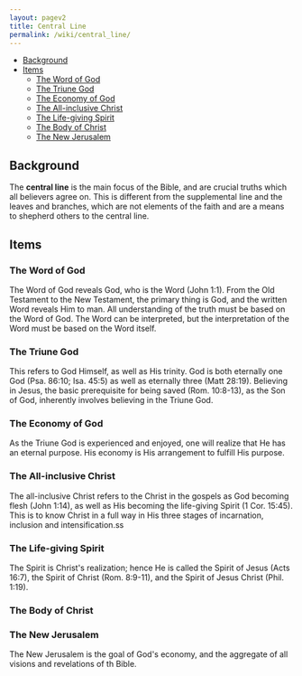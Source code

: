 ```yaml
---
layout: pagev2
title: Central Line
permalink: /wiki/central_line/
---
```

- [Background](#background)
- [Items](#items)
  - [The Word of God](#the-word-of-god)
  - [The Triune God](#the-triune-god)
  - [The Economy of God](#the-economy-of-god)
  - [The All-inclusive Christ](#the-all-inclusive-christ)
  - [The Life-giving Spirit](#the-life-giving-spirit)
  - [The Body of Christ](#the-body-of-christ)
  - [The New Jerusalem](#the-new-jerusalem)

## Background

The **central line** is the main focus of the Bible, and are crucial truths which all believers agree on. This is different from the supplemental line and the leaves and branches, which are not elements of the faith and are a means to shepherd others to the central line. 

## Items

### The Word of God

The Word of God reveals God, who is the Word (John 1:1). From the Old Testament to the New Testament, the primary thing is God, and the written Word reveals Him to man. All understanding of the truth must be based on the Word of God. The Word can be interpreted, but the interpretation of the Word must be based on the Word itself.

### The Triune God

This refers to God Himself, as well as His trinity. God is both eternally one God (Psa. 86:10; Isa. 45:5) as well as eternally three (Matt 28:19). Believing in Jesus, the basic prerequisite for being saved (Rom. 10:8-13), as the Son of God, inherently involves believing in the Triune God.

### The Economy of God

As the Triune God is experienced and enjoyed, one will realize that He has an eternal purpose. His economy is His arrangement to fulfill His purpose.

### The All-inclusive Christ

The all-inclusive Christ refers to the Christ in the gospels as God becoming flesh (John 1:14), as well as His becoming the life-giving Spirit (1 Cor. 15:45). This is to know Christ in a full way in His three stages of incarnation, inclusion and intensification.ss

### The Life-giving Spirit

The Spirit is Christ's realization; hence He is called the Spirit of Jesus (Acts 16:7), the Spirit of Christ (Rom. 8:9-11), and the Spirit of Jesus Christ (Phil. 1:19).

### The Body of Christ

### The New Jerusalem

The New Jerusalem is the goal of God's economy, and the aggregate of all visions and revelations of th Bible.


